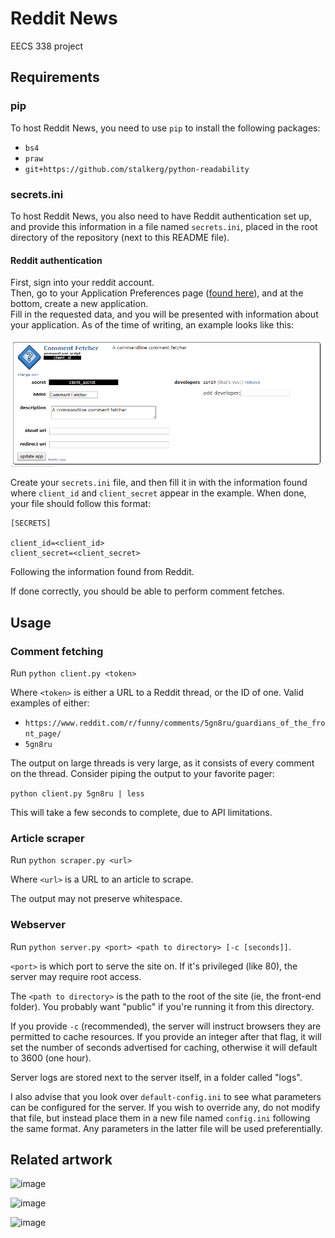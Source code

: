 # Reddit News
EECS 338 project

## Requirements
### pip
To host Reddit News, you need to use `pip` to install the following packages:  
- `bs4`
- `praw`
- `git+https://github.com/stalkerg/python-readability`

### secrets.ini
To host Reddit News, you also need to have Reddit authentication set up, and provide this information in a file named `secrets.ini`, placed in the root directory of the repository (next to this README file).

#### Reddit authentication
First, sign into your reddit account.  
Then, go to your Application Preferences page ([found here](https://www.reddit.com/prefs/apps)), and at the bottom, create a new application.  
Fill in the requested data, and you will be presented with information about your application. As of the time of writing, an example looks like this:

![Example application info](https://github.com/za419/reddit-news/raw/assets/appinfo.png)

Create your `secrets.ini` file, and then fill it in with the information found where `client_id` and `client_secret` appear in the example. When done, your file should follow this format:

    [SECRETS]
    
    client_id=<client_id>
    client_secret=<client_secret>

Following the information found from Reddit.

If done correctly, you should be able to perform comment fetches.

## Usage
### Comment fetching
Run `python client.py <token>`

Where `<token>` is either a URL to a Reddit thread, or the ID of one. Valid examples of either:

- `https://www.reddit.com/r/funny/comments/5gn8ru/guardians_of_the_front_page/`
- `5gn8ru`

The output on large threads is very large, as it consists of every comment on the thread. Consider piping the output to your favorite pager:

`python client.py 5gn8ru | less`

This will take a few seconds to complete, due to API limitations.

### Article scraper
Run `python scraper.py <url>`

Where `<url>` is a URL to an article to scrape.

The output may not preserve whitespace.

### Webserver
Run `python server.py <port> <path to directory> [-c [seconds]]`.

`<port>` is which port to serve the site on. If it's privileged (like 80), the server may require root access.

The `<path to directory>` is the path to the root of the site (ie, the front-end folder). You probably want "public" if you're running it from this directory.

If you provide `-c` (recommended), the server will instruct browsers they are permitted to cache resources. If you provide an integer after that flag, it will set the number of seconds advertised for caching, otherwise it will default to 3600 (one hour).

Server logs are stored next to the server itself, in a folder called "logs".

I also advise that you look over `default-config.ini` to see what parameters can be configured for the server. If you wish to override any, do not modify that file, but instead place them in a new file named `config.ini` following the same format. Any parameters in the latter file will be used preferentially.

## Related artwork

![image](https://imgs.xkcd.com/comics/python.png)

![image](https://external-preview.redd.it/CjZOp8TpXqT5nmKPemBC_Ad0GedT6UMVyOXAd549cH4.jpg?width=298&s=09cacf3749968b66b55a20eb6396c7480b373bef)

![image](https://imgs.xkcd.com/comics/not_enough_work.png)
